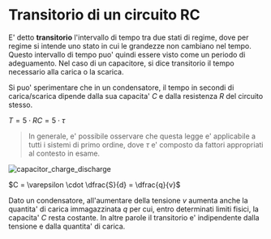 # Transitorio di un circuito RC  

E' detto **transitorio** l'intervallo di tempo tra due stati di regime, dove per regime si intende uno stato in cui le grandezze non cambiano nel tempo. Questo intervallo di tempo puo' quindi essere visto come un periodo di adeguamento. Nel caso di un capacitore, si dice transitorio il tempo necessario alla carica o la scarica.  

Si puo' sperimentare che in un condensatore, il tempo in secondi di carica/scarica dipende dalla sua capacita' $C$ e dalla resistenza $R$ del circuito stesso.  

$T = 5 \cdot RC = 5 \cdot \tau$  

> In generale, e' possibile osservare che questa legge e' applicabile a tutti i sistemi di primo ordine, dove $\tau$ e' composto da fattori appropriati al contesto in esame.  

![capacitor_charge_discharge](https://github.com/dennyb87/elettrotecnica-serale/assets/7195133/7f4388ac-8d59-48bb-9ffa-f04acb82abba)  

$C = \varepsilon \cdot \dfrac{S}{d} = \dfrac{q}{v}$  

Dato un condensatore, all'aumentare della tensione $v$ aumenta anche la quantita' di carica immagazzinata $q$ per cui, entro determinati limiti fisici, la capacita' $C$ resta costante. In altre parole il transitorio e' indipendente dalla tensione e dalla quantita' di carica.  
